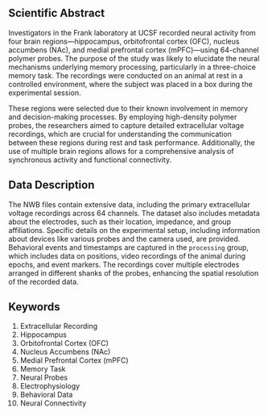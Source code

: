 ## Scientific Abstract

Investigators in the Frank laboratory at UCSF recorded neural activity from four brain regions—hippocampus, orbitofrontal cortex (OFC), nucleus accumbens (NAc), and medial prefrontal cortex (mPFC)—using 64-channel polymer probes. The purpose of the study was likely to elucidate the neural mechanisms underlying memory processing, particularly in a three-choice memory task. The recordings were conducted on an animal at rest in a controlled environment, where the subject was placed in a box during the experimental session.

These regions were selected due to their known involvement in memory and decision-making processes. By employing high-density polymer probes, the researchers aimed to capture detailed extracellular voltage recordings, which are crucial for understanding the communication between these regions during rest and task performance. Additionally, the use of multiple brain regions allows for a comprehensive analysis of synchronous activity and functional connectivity.

## Data Description

The NWB files contain extensive data, including the primary extracellular voltage recordings across 64 channels. The dataset also includes metadata about the electrodes, such as their location, impedance, and group affiliations. Specific details on the experimental setup, including information about devices like various probes and the camera used, are provided. Behavioral events and timestamps are captured in the `processing` group, which includes data on positions, video recordings of the animal during epochs, and event markers. The recordings cover multiple electrodes arranged in different shanks of the probes, enhancing the spatial resolution of the recorded data.

## Keywords

1. Extracellular Recording
2. Hippocampus
3. Orbitofrontal Cortex (OFC)
4. Nucleus Accumbens (NAc)
5. Medial Prefrontal Cortex (mPFC)
6. Memory Task
7. Neural Probes
8. Electrophysiology
9. Behavioral Data
10. Neural Connectivity